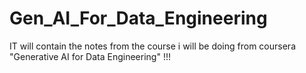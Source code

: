 # Gen_AI_For_Data_Engineering

IT will contain the notes from the course i will be doing from coursera "Generative AI for Data Engineering" !!!
